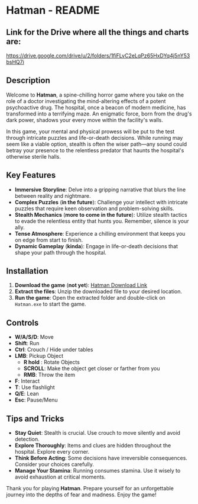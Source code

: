 # Hatman - README

## Link for the Drive where all the things and charts are:
https://drive.google.com/drive/u/2/folders/1fiFLvC2eLqPz65HxDYq4j5nY53bsHQ7i

## Description

Welcome to **Hatman**, a spine-chilling horror game where you take on the role of a doctor investigating the mind-altering effects of a potent psychoactive drug. The hospital, once a beacon of modern medicine, has transformed into a terrifying maze. An enigmatic force, born from the drug's dark power, shadows your every move within the facility's walls.

In this game, your mental and physical prowess will be put to the test through intricate puzzles and life-or-death decisions. While running may seem like a viable option, stealth is often the wiser path—any sound could betray your presence to the relentless predator that haunts the hospital's otherwise sterile halls.

## Key Features

- **Immersive Storyline**: Delve into a gripping narrative that blurs the line between reality and nightmare.
- **Complex Puzzles** (**in the future**): Challenge your intellect with intricate puzzles that require keen observation and problem-solving skills. 
- **Stealth Mechanics** (**more to come in the future**): Utilize stealth tactics to evade the relentless entity that hunts you. Remember, silence is your ally. 
- **Tense Atmosphere**: Experience a chilling environment that keeps you on edge from start to finish.
- **Dynamic Gameplay** (**kinda**): Engage in life-or-death decisions that shape your path through the hospital. 

## Installation

1. **Download the game** (**not yet**): [Hatman Download Link](https://drive.google.com/file/d/1dRqDEDUEbEE0Oet8C2ZwVOZYHJGSNxXg/view?usp=sharing)
2. **Extract the files**: Unzip the downloaded file to your desired location.
3. **Run the game**: Open the extracted folder and double-click on `Hatman.exe` to start the game.

## Controls

- **W/A/S/D**: Move
- **Shift**: Run
- **Ctrl**: Crouch / Hide under tables
- **LMB**: Pickup Object
    - **R hold** : Rotate Objects
    - **SCROLL**: Make the object get closer or farther from you
    - **RMB**: Throw the item 
- **F**: Interact
- **T**: Use flashlight
- **Q/E**: Lean
- **Esc**: Pause/Menu

## Tips and Tricks

- **Stay Quiet**: Stealth is crucial. Use crouch to move silently and avoid detection.
- **Explore Thoroughly**: Items and clues are hidden throughout the hospital. Explore every corner.
- **Think Before Acting**: Some decisions have irreversible consequences. Consider your choices carefully.
- **Manage Your Stamina**: Running consumes stamina. Use it wisely to avoid exhaustion at critical moments.

Thank you for playing **Hatman**. Prepare yourself for an unforgettable journey into the depths of fear and madness. Enjoy the game!
